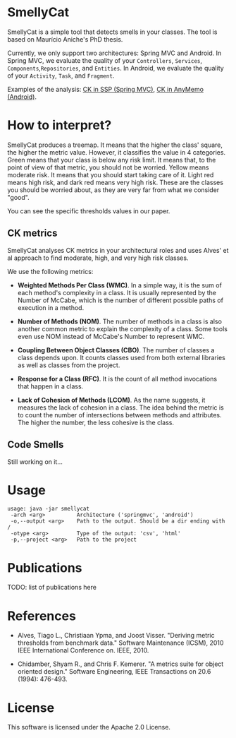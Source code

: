 # SmellyCat

SmellyCat is a simple tool that detects smells in your classes.
The tool is based on Maurício Aniche's PhD thesis. 

Currently, we only support two architectures: Spring MVC and Android.
In Spring MVC, we evaluate the quality of your `Controllers`, 
`Services`, `Components`,`Repositories`, and `Entities`.
In Android, we evaluate the quality of your `Activity`, `Task`,
and `Fragment`.

Examples of the analysis: [CK in SSP (Spring MVC)](http://mauricioaniche.github.io/smellycat/ssp.html),
[CK in AnyMemo (Android)](http://mauricioaniche.github.io/smellycat/anymemo.html).


# How to interpret?

SmellyCat produces a treemap. It means that the higher the class' square,
the higher the metric value. However, it classifies the value in 4
categories. Green means that your class is below any risk limit. It means
that, to the point of view of that metric, you should not be worried.
Yellow means moderate risk. It means that you should start taking
care of it. Light red means high risk, and dark red means
very high risk. These are the classes you should be worried about, as
they are very far from what we consider "good".

You can see the specific thresholds values in our paper.

## CK metrics

SmellyCat analyses CK metrics in your architectural roles and
uses Alves' et al approach to find moderate, high, and very high
risk classes. 

We use the following metrics:

- **Weighted Methods Per Class (WMC)**. In a simple way,
it is the sum of each method's complexity in a class. It is usually represented
by the Number of McCabe, which is the number of different possible paths of execution in a method. 

- **Number of Methods (NOM)**. The number of methods in a class
is also another common metric to explain the complexity of a class. Some tools
even use NOM instead of McCabe's Number to represent WMC. 

- **Coupling Between Object Classes (CBO)**. The number of 
classes a class depends upon. It counts classes used from both external
libraries as well as classes from the project.

- **Response for a Class (RFC)**. It is the count of 
all method invocations that happen in a class. 

- **Lack of Cohesion of Methods (LCOM)**. As the name suggests,
it measures the lack of cohesion in a class. The idea behind the metric is to count
the number of intersections between methods and attributes. The higher
the number, the less cohesive is the class.

## Code Smells

Still working on it...

# Usage

```
usage: java -jar smellycat
 -arch <arg>          Architecture ('springmvc', 'android')
 -o,--output <arg>    Path to the output. Should be a dir ending with /
 -otype <arg>         Type of the output: 'csv', 'html'
 -p,--project <arg>   Path to the project
```

# Publications

TODO: list of publications here

# References

* Alves, Tiago L., Christiaan Ypma, and Joost Visser. "Deriving metric thresholds from benchmark data." 
Software Maintenance (ICSM), 2010 IEEE International Conference on. IEEE, 2010.

* Chidamber, Shyam R., and Chris F. Kemerer. "A metrics suite for object oriented design." 
Software Engineering, IEEE Transactions on 20.6 (1994): 476-493.

# License

This software is licensed under the Apache 2.0 License.
